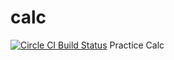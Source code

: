 # calc

[![Circle CI Build Status](https://circleci.com/gh/MrAtaraxia/calc.svg?style=shield)](https://circleci.com/gh/MrAtaraxia/calc)
Practice Calc
